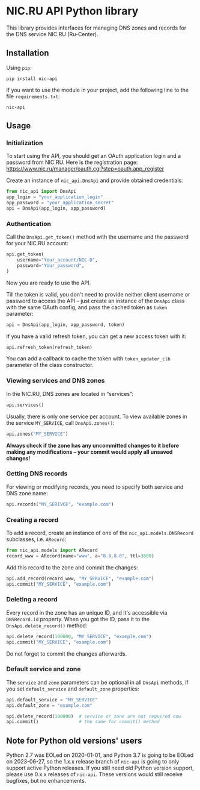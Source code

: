 # NIC.RU API Python library

This library provides interfaces for managing DNS zones and records for the DNS
service NIC.RU (Ru-Center).

## Installation

Using `pip`:

```shell
pip install nic-api
```

If you want to use the module in your project, add the following line to the
file `requirements.txt`:

```
nic-api
```

## Usage

### Initialization

To start using the API, you should get an OAuth application login and a
password from NIC.RU. Here is the registration page:
https://www.nic.ru/manager/oauth.cgi?step=oauth.app_register

Create an instance of `nic_api.DnsApi` and provide obtained credentials:

```python
from nic_api import DnsApi
app_login = "your_application_login"
app_password = "your_application_secret"
api = DnsApi(app_login, app_password)
```

### Authentication

Call the `DnsApi.get_token()` method with the username and the password for
your NIC.RU account:

```python
api.get_token(
    username="Your_account/NIC-D",
    password="Your_password",
)
```

Now you are ready to use the API.

Till the token is valid, you don't need to provide neither client username or
password to access the API – just create an instance of the `DnsApi` class
with the same OAuth config, and pass the cached token as `token` parameter:

```python
api = DnsApi(app_login, app_password, token)
```

If you have a valid refresh token, you can get a new access token with it:

```python
api.refresh_token(refresh_token)
```

You can add a callback to cache the token with `token_updater_clb` parameter
of the class constructor.

### Viewing services and DNS zones

In the NIC.RU, DNS zones are located in “services”:

```python
api.services()
```

Usually, there is only one service per account. To view available zones in the
service `MY_SERVICE`, call `DnsApi.zones()`:

```python
api.zones("MY_SERVICE")
```

**Always check if the zone has any uncommitted changes to it before making any
modifications – your commit would apply all unsaved changes!**

### Getting DNS records

For viewing or modifying records, you need to specify both service and DNS
zone name:

```python
api.records("MY_SERIVCE", "example.com")
```

### Creating a record

To add a record, create an instance of one of the `nic_api.models.DNSRecord`
subclasses, i.e. `ARecord`:

```python
from nic_api.models import ARecord
record_www = ARecord(name="www", a="8.8.8.8", ttl=3600)
```

Add this record to the zone and commit the changes:

```python
api.add_record(record_www, "MY_SERVICE", "example.com")
api.commit("MY_SERVICE", "example.com")
```

### Deleting a record

Every record in the zone has an unique ID, and it's accessible via
`DNSRecord.id` property. When you got the ID, pass it to the
`DnsApi.delete_record()` method:

```python
api.delete_record(100000, "MY_SERVICE", "example.com")
api.commit("MY_SERVICE", "example.com")
```

Do not forget to commit the changes afterwards.

### Default service and zone

The `service` and `zone` parameters can be optional in all `DnsApi`
methods, if you set `default_service` and `default_zone` properties:

```python
api.default_service = "MY_SERVICE"
api.default_zone = "example.com"

api.delete_record(100000)  # service or zone are not required now
api.commit()               # the same for commit() method
```

## Note for Python old versions' users

Python 2.7 was EOLed on 2020-01-01, and Python 3.7 is going to be EOLed on
2023-06-27, so the 1.x.x release branch of `nic-api` is going to only support 
active Python releases. If you still need old Python version support, please
use 0.x.x releases of `nic-api`. These versions would still receive bugfixes,
but no enhancements.
